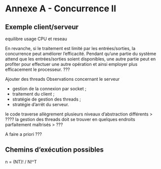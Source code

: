 
# Annexe A - Concurrence II

## Exemple client/serveur

equilibre usage CPU et reseau

En revanche, si le traitement est limité par les entrées/sorties, la concurrence peut améliorer l’efficacité. 
Pendant qu’une partie du système attend que les entrées/sorties soient disponibles, une autre partie peut en 
profiter pour effectuer une autre opération et ainsi employer plus efficacement le processeur. ???

Ajouter des threads
Observations concernant le serveur

- gestion de la connexion par socket ; 
- traitement du client ;
- stratégie de gestion des threads ;
- stratégie d’arrêt du serveur.

le code traverse allègrement plusieurs niveaux d’abstraction différents > ????
la gestion des threads doit se trouver en quelques endroits parfaitement maîtrisés > ???

A faire a priori ???

## Chemins d’exécution possibles

n = (NT)! / N!^T


